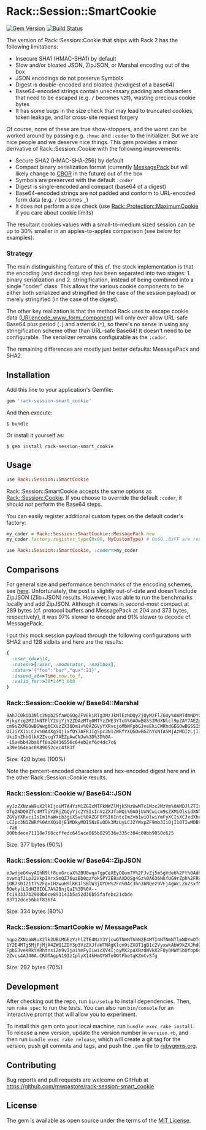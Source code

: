 # Rack::Session::SmartCookie

[![Gem Version](https://badge.fury.io/rb/rack-session-smart_cookie.svg)](https://badge.fury.io/rb/rack-session-smart_cookie)
[![Build Status](https://travis-ci.org/mwpastore/rack-session-smart_cookie.svg?branch=master)](https://travis-ci.org/mwpastore/rack-session-smart_cookie)

The version of Rack::Session::Cookie that ships with Rack 2 has the following
limitations:

* Insecure SHA1 (HMAC-SHA1) by default
* Slow and/or bloated JSON, ZipJSON, or Marshal encoding out of the box
* JSON encodings do not preserve Symbols
* Digest is double-encoded and bloated (hexdigest of a base64)
* Base64-encoded strings contain unecessary padding and characters that need to
  be escaped (e.g. `/` becomes `%2F`), wasting precious cookie bytes
* It has some bugs in the size check that may lead to truncated cookies, token
  leakage, and/or cross-site request forgery

Of course, none of these are true show-stoppers, and the worst can be worked
around by passing e.g. `:hmac` and `:coder` to the initializer. But we are nice
people and we deserve nice things. This gem provides a minor derivative of
Rack::Session::Cookie with the following improvements:

* Secure SHA2 (HMAC-SHA-256) by default
* Compact binary serialization format (currently [MessagePack][3] but will
  likely change to [CBOR][4] in the future) out of the box
* Symbols are preserved with the default `:coder`
* Digest is single-encoded and compact (base64 of a digest)
* Base64-encoded strings are not padded and conform to URL-encoded form data
  (e.g. `/` becomes `_`)
* It does not perform a size check (use [Rack::Protection::MaximumCookie][2]
  if you care about cookie limits)

The resultant cookies values with a small-to-medium sized session can be up to
30% smaller in an apples-to-apples comparison (see below for examples).

### Strategy

The main distinguishing feature of this cf. the stock implementation is that
the encoding (and decoding) step has been separated into two stages: 1. binary
serialization and 2. stringification, instead of being combined into a single
"coder" class. This allows the various cookie components to be either both
serialized and stringified (in the case of the session payload) or merely
stringified (in the case of the digest).

The other key realization is that the method Rack uses to escape cookie data
([URI.encode_www_form_component][5]) will only ever allow URL-safe Base64 plus
period (`.`) and asterisk (`*`), so there's no sense in using any
stringification scheme other than URL-safe Base64! It doesn't need to be
configurable. The serializer remains configurable as the `:coder`.

The remaining differences are mostly just better defaults: MessagePack and
SHA2.

## Installation

Add this line to your application's Gemfile:

```ruby
gem 'rack-session-smart_cookie'
```

And then execute:

```console
$ bundle
```

Or install it yourself as:

```console
$ gem install rack-session-smart_cookie
```

## Usage

```ruby
use Rack::Session::SmartCookie
```

Rack::Session::SmartCookie accepts the same options as
[Rack::Session::Cookie][6]. If you choose to override the default `:coder`, it
should *not* perform the Base64 steps.

You can easily register additional custom types on the default coder's factory:

```ruby
my_coder = Rack::Session::SmartCookie::MessagePack.new
my_coder.factory.register_type(0x00, MyCustomType) # 0x60..0xFF are reserved

use Rack::Session::SmartCookie, :coder=>my_coder
```

## Comparisons

For general size and performance benchmarks of the encoding schemes, see
[here][1]. Unfortunately, the post is slightly out-of-date and doesn't include
ZipJSON (Zlib+JSON) results. However, I was able to run the benchmarks locally
and add ZipJSON. Although it comes in second-most compact at 289 bytes (cf.
protocol buffers and MessagePack at 204 and 373 bytes, respectively), it was
97% slower to encode and 91% slower to decode cf. MessagePack.

I put this mock session payload through the following configurations with SHA2
and 128 sidbits and here are the results:

```ruby
{
  :user_id=>514,
  :roles=>[:user, :moderator, :mailbox],
  :data=>'{"foo":"bar","qux":21}',
  :issued_at=>Time.now.to_f,
  :valid_for=>30*24*3_600
}
```

### Rack::Session::Cookie w/ Base64::Marshal

```
BAh7C0kiD3Nlc3Npb25faWQGOgZFVEkiRTg3MzJkMTEzNDQyZjQyM2FlZGUy%0AMTdmNDY0OWEyOTk5
MjkyYzg2M2JkNTFlY2VjYjY2ZDAzMTg0MTYzZWE3YTcG%0AOwBGSSIMdXNlcl9pZAY7AEZpAgICSSIK
cm9sZXMGOwBGWwg6CXVzZXI6Dm1v%0AZGVyYXRvcjoMbWFpbGJveEkiCWRhdGEGOwBGSSIbeyJmb28i
OiJiYXIiLCJx%0AdXgiOjIxfQY7AFRJIg5pc3N1ZWRfYXQGOwBGZhYxNTA5MjAzMDIzLjI3MzE2%0AN
UkiDnZhbGlkX2ZvcgY7AEZpAwCNJw%3D%3D%0A--15aebb42ba0ff0a28436556c64eb2ef6d4dc7c6
a39e164eac0889052cec4f83f
```

Size: 420 bytes (100%)

Note the percent-encoded characters and hex-encoded digest here and in the
other Rack::Session::Cookie results.

### Rack::Session::Cookie w/ Base64::JSON

```
eyJzZXNzaW9uX2lkIjoiMTA4YzM1ZGIxMTFkNWZlMjk5NzUwMTc1Mzc2MzVm%0AMDJlZTIxMjM4ZmIx
OTg2NDQ0ZTc4MTliY2RjZGQyYjc2YSIsInVzZXJfaWQi%0AOjUxNCwicm9sZXMiOlsidXNlciIsIm1v
ZGVyYXRvciIsIm1haWxib3giXSwi%0AZGF0YSI6IntcImZvb1wiOlwiYmFyXCIsXCJxdXhcIjoyMX0i
LCJpc3N1ZWRf%0AYXQiOjE1MDkyMDI5NzEuODk3MzUyLCJ2YWxpZF9mb3IiOjI1OTIwMDB9%0A--7a6
000bdece71118e768ccffedc645ace865b829536e335c304c00bb9050c625
```

Size: 377 bytes (90%)

### Rack::Session::Cookie w/ Base64::ZipJSON

```
eJwdjeGKwyAQhN9lf8uxGrcaX%2BU8wqa7gpCeXEyOQum7V%2FJvZj5m5gVde6%2Ft%0Ad6kCCcok1h
bvwnqfJLpJ2VkpIXrxSmQZ76uzBb0qzYokSPY2E8aAXDQSg4Gz%0A636NkfUG9rZph%2FR9xYM%2Bmu
jOR7s0121tT%2FgxIHzwuH9lKK1lSBlW3jOYDH%2Fn%0Ac3hn36NQez9VFj4gWcLZoZsxfN1ioCkY%2
BOetylLGdHI0IOL7A%2BnjQaI%3D%0A--fc193337b2900b6ce893143b5a52d36b55fafebc21cbde
83712dce56bbf836f4
```

Size: 334 bytes (80%)

### Rack::Session::SmartCookie w/ MessagePack

```
hqpzZXNzaW9uX2lk2UBiMGEzYzhlZTE4NzY3YjcwOTNmNThhN2E4MTI4NTNmNTlmNDYwOTgwMDA5NGY
1Y2E4MTg5MjFjMjA4ZWQ1ZDY3p3VzZXJfaWTNAgKlcm9sZXOT1gB1c2VyxwkAbW9kZXJhdG9yxwcAbW
FpbGJveKRkYXRhtnsiZm9vIjoiYmFyIiwicXV4IjoyMX2paXNzdWVkX2F0y0HWfSbUfbp0qXZhbGlkX
2Zvcs4AJ40A.CRGTAgpN19Iz1plyX14kHmQYWTe0OtFbetqKZmCvSfg
```

Size: 292 bytes (70%)

## Development

After checking out the repo, run `bin/setup` to install dependencies. Then, run
`rake spec` to run the tests. You can also run `bin/console` for an interactive
prompt that will allow you to experiment.

To install this gem onto your local machine, run `bundle exec rake install`. To
release a new version, update the version number in `version.rb`, and then run
`bundle exec rake release`, which will create a git tag for the version, push
git commits and tags, and push the `.gem` file to
[rubygems.org](https://rubygems.org).

## Contributing

Bug reports and pull requests are welcome on GitHub at
https://github.com/mwpastore/rack-session-smart_cookie.

## License

The gem is available as open source under the terms of the [MIT
License](http://opensource.org/licenses/MIT).

[1]: https://gist.github.com/eirc/1300627
[2]: https://github.com/mwpastore/rack-protection-maximum_cookie
[3]: https://msgpack.org
[4]: http://cbor.io
[5]: https://ruby-doc.org/stdlib-2.4.2/libdoc/uri/rdoc/URI.html#method-c-encode_www_form_component
[6]: http://www.rubydoc.info/gems/rack/Rack/Session/Cookie
